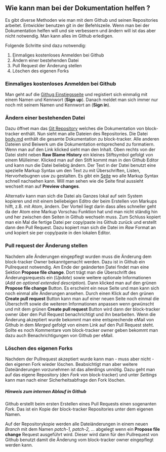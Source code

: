## Wie kann man bei der Dokumentation helfen ?

Es gibt diverse Methoden wie man mit dem Github und seinen Repositories arbeitet. Entwickler benutzen git in der Befehlszeile. Wenn man bei der Dokumentation helfen will und sie verbessern und ändern will ist das aber nicht notwendig. Man kann alles im Github erledigen.

Folgende Schritte sind dazu notwendig:

1. Einmaliges kostenloses Anmelden bei Github
2. Ändern einer bestehenden Datei
3. Pull Request der Änderung stellen
4. Löschen des eigenen Forks

### Einmaliges kostenloses Anmelden bei Github
Man geht auf die [Githug Einstiegsseite](https://github.com) und registiert sich einmalig mit einem Namen und Kennwort (**Sign up**). Danach meldet man sich immer nur noch mit seinem Namen und Kennwort an (**Sign in**).

### Ändern einer bestehenden Datei
Dazu öffnet man das [Git Repository](https://github.com/ajacobsen/block-tracker/tree/gh-pages) welches die Dokumentation von block-tracker enthält.
Nun sieht man alle Dateien des Repositories. Die Datei [body.md](https://github.com/ajacobsen/block-tracker/blob/gh-pages/body.md) enthält die gesamte Dokumentation zu block-tracker. Alle anderen Dateien sind Beiwerk um die Dokumentation entsprechend zu formatiern. Wenn man auf den Link klicked sieht man den Inhalt. Oben rechts von der Datei steht neben **Raw Blame History** ein kleines Stiftsymbol gefolgt von einem Mülleimer. Klicked man auf den Stift kommt man in den Github Editor und kann nun die Datei beliebig ändern. Der Text in der Datei benutzt eine spezielle Markup Syntax um den Text zu mit Überschriften, Listen, Hervorhebugnen usw zu gestalten. Es gibt ein [Seite](https://github.com/adam-p/markdown-here/wiki/Markdown-Cheatsheet) wo alle Markup Syntax schnell nachsehen kann. Will man sehen wie die Seite final aussieht wechselt man auf **Preview changes**.

Alternativ kann man sich die Datei als Ganzes lokal auf sein System kopieren und mit einem beliebeigen Editro der beim Erstellen von Markups hilft, z.B. mit Atom, ändern. Der Vorteil liegt darin dass alles schneller geht da der Atom eine Markup Vorschau Funktion hat und man nicht ständig hin und her zwischen den Seiten in Github wechseln muss. Zum Schluss kopiert man ein Mal die fertige Datei per copy/paste ins Github zurück und erstellt dann den Pull Request. Dazu kopiert man sich die Datei im *Raw* Format an und kopiert sie per copy/paste in den lokalen Editor.

### Pull request der Änderung stellen
Nachdem alle Änderungen eingepflegt wurden muss die Änderung dem block-tracker Owner bekanntgemacht werden. Dazu ist in Github ein Pullrequest notwendig. Am Ende der geänderten Datei findet man eine Sektion **Propose file change**. Dort trägt man die Überschrift des Änderungsrequests ein (*Update*) sowie weitere optionale Informationen (*Add an optional extended description*). Dann klicked man auf den grünen **Propose file change** Button. Es erscheint ein neue Seite und man kann sich noch einmal alle Änderungen ansehen. Durch einen Klick auf den grünen **Create pull request** Button kann man auf einer neuen Seite noch einmal die Überschrift sowie die weiteren Informationen anpassen wenn gewünscht und mit dem grünen **Create pull request** Button wird dann der block-tracker owner über den Pull Request benachrichtigt und ihn bearbeiten. Wenn die Änderung akzeptiert wurde bekommt man eine entsprechende eMail von Github in dem *Merged* gefolgt von einem Link auf den Pull Request steht. Sollte es noch Kommentare vom block-tracker owner geben bekommt man dazu auch Benachrichtigungen von Github per eMail.

### Löschen des eigenen Forks
Nachdem der Pullrequest akzeptiert wurde kann man - muss aber nicht - den eigenen Fork wieder löschen. Beabsichtigt man aber weitere Dateiänderungen vorzunehmen ist das allerdings unnötig. Dazu geht man auf das eigene Repository (den *Fork* von block-tracker) und unter *Settings* kann man nach einer Sicherheitsabfrage den Fork löschen.

##### Hinweis zum internen Ablauf in Github
Github erstellt beim ersten Erstellen eines Pull Requests einen sogenanten *Fork*. Das ist ein Kopie der block-tracker Repositories unter dem eigenen Namen.

Auf der Repositorykopie werden alle Dateiänderungen in einem neuen *Branch* mit dem Namen *patch-1, patch-2, ...* abgelegt wenn ein **Propose file change** Request ausgeführt wird. Dieser wird dann für den Pullrequest von Github benutzt damit die Änderung vom block-tracker owner eingepflegt werden kann.

